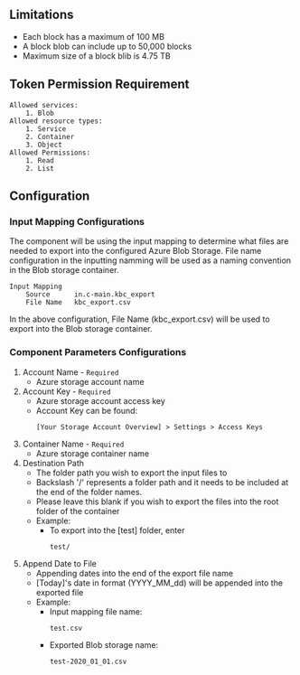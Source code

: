 ## Limitations

- Each block has a maximum of 100 MB
- A block blob can include up to 50,000 blocks
- Maximum size of a block blib is 4.75 TB

## Token Permission Requirement
    Allowed services: 
        1. Blob
    Allowed resource types:
        1. Service
        2. Container
        3. Object
    Allowed Permissions:
        1. Read
        2. List

## Configuration

### Input Mapping Configurations
The component will be using the input mapping to determine what files are needed to export into the configured Azure Blob Storage. File name configuration in the inputting namming will be used as a naming convention in the Blob storage container.

    Input Mapping
        Source      in.c-main.kbc_export
        File Name   kbc_export.csv

In the above configuration, File Name (kbc_export.csv) will be used to export into the Blob storage container.
    

### Component Parameters Configurations
1. Account Name - `Required`
    - Azure storage account name
2. Account Key - `Required`
    - Azure storage account access key
    - Account Key can be found:
      ```
      [Your Storage Account Overview] > Settings > Access Keys
      ```
3. Container Name - `Required`
    - Azure storage container name
4. Destination Path
    - The folder path you wish to export the input files to
    - Backslash '/' represents a folder path and it needs to be included at the end of the folder names.
    - Please leave this blank if you wish to export the files into the root folder of the container
    - Example: 
        - To export into the [test] folder, enter
          ```
          test/
          ```
5. Append Date to File
    - Appending dates into the end of the export file name
    - [Today]'s date in format (YYYY_MM_dd) will be appended into the exported file
    - Example:
        - Input mapping file name:
          ```
          test.csv
          ```
        - Exported Blob storage name:
          ```
          test-2020_01_01.csv
          ```

